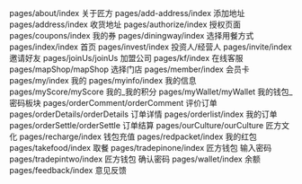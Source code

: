 pages/about/index                           关于匠方
pages/add-address/index                     添加地址
pages/address/index                         收货地址
pages/authorize/index                       授权页面
pages/coupons/index                         我的券
pages/diningway/index                       选择用餐方式
pages/index/index                           首页
pages/invest/index                          投资人/经营人
pages/invite/index                          邀请好友
pages/joinUs/joinUs                         加盟公司
pages/kf/index                              在线客服
pages/mapShop/mapShop                       选择门店
pages/member/index                          会员卡
pages/my/index                              我的
pages/myinfo/index                          我的信息
pages/myScore/myScore                       我的_我的积分
pages/myWallet/myWallet                     我的钱包_密码板块
pages/orderComment/orderComment             评价订单
pages/orderDetails/orderDetails             订单详情
pages/orderlist/index                       我的订单
pages/orderSettle/orderSettle               订单结算
pages/ourCulture/ourCulture                 匠方文化
pages/recharge/index                        钱包充值
pages/redpacket/index                       我的红包
pages/takefood/index                        取餐
pages/tradepinone/index                     匠方钱包 输入密码
pages/tradepintwo/index                     匠方钱包 确认密码
pages/wallet/index                          余额
pages/feedback/index                        意见反馈

